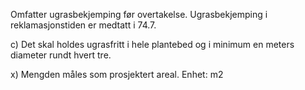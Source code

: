 Omfatter ugrasbekjemping før overtakelse. Ugrasbekjemping i reklamasjonstiden er medtatt i 74.7.

c) Det skal holdes ugrasfritt i hele plantebed og i minimum en meters diameter rundt hvert tre.

x) Mengden måles som prosjektert areal. Enhet: m2

